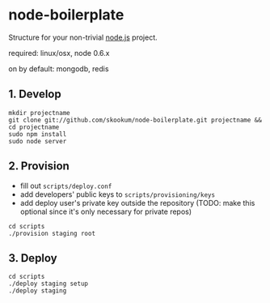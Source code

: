 # node-boilerplate
      
  Structure for your non-trivial [node.js](http://nodejs.org) project.

  required: linux/osx, node 0.6.x

  on by default: mongodb, redis

## 1. Develop

  ```shell
  mkdir projectname
  git clone git://github.com/skookum/node-boilerplate.git projectname && cd projectname
  sudo npm install
  sudo node server
  ```

## 2. Provision

  - fill out `scripts/deploy.conf`
  - add developers' public keys to `scripts/provisioning/keys`
  - add deploy user's private key outside the repository (TODO: make this optional since it's only necessary for private repos)
  
  ```
  cd scripts
  ./provision staging root
  ```

## 3. Deploy

  ```
  cd scripts
  ./deploy staging setup
  ./deploy staging
  ```